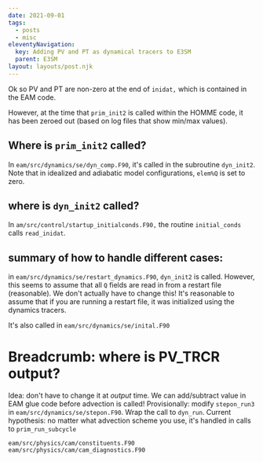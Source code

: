 ```yaml
---
date: 2021-09-01
tags:
  - posts
  - misc
eleventyNavigation:
  key: Adding PV and PT as dynamical tracers to E3SM
  parent: E3SM
layout: layouts/post.njk
---
```


Ok so PV and PT are non-zero at the end of `inidat,` which is contained in the EAM code.

However, at the time that `prim_init2` is called within the HOMME code, it has been zeroed out (based on log files that show min/max values).
## Where is `prim_init2` called?

In `eam/src/dynamics/se/dyn_comp.F90`, it's called in the subroutine `dyn_init2`. Note that in idealized and adiabatic model configurations, `elem%Q` is set to zero.

## where is `dyn_init2` called?
In `am/src/control/startup_initialconds.F90,` the routine `initial_conds` calls `read_inidat`.


## summary of how to handle different cases:
in `eam/src/dynamics/se/restart_dynamics.F90`, `dyn_init2` is called. However, this seems to assume that all `Q` fields are read in from a restart file (reasonable). 
We don't actually have to change this! It's reasonable to assume that if you are running a restart file, it was initialized using the dynamics tracers.

It's also called in `eam/src/dynamics/se/inital.F90`


# Breadcrumb: where is PV_TRCR output?

Idea: don't have to change it at _output_ time. We can add/subtract value in EAM glue code before advection is called! 
Provisionally: modify `stepon_run3` in `eam/src/dynamics/se/stepon.F90`. Wrap the call to `dyn_run`. 
Current hypothesis: no matter what advection scheme you use, it's handled in calls to `prim_run_subcycle`


`eam/src/physics/cam/constituents.F90`
`eam/src/physics/cam/cam_diagnostics.F90`

